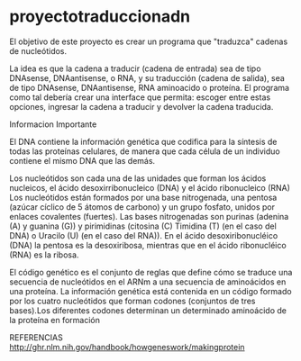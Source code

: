 # proyectotraduccionadn
El objetivo de este proyecto es crear un programa que "traduzca" cadenas de nucleótidos.

La idea es que la cadena a traducir (cadena de entrada) sea de tipo DNAsense, DNAantisense, o RNA, y su traducción (cadena de salida), sea de tipo DNAsense, DNAantisense, RNA  aminoacido o proteína. El programa como tal debería crear una interface que permita: escoger entre estas opciones, ingresar la cadena a traducir y devolver la cadena traducida. 





Informacion Importante


El DNA contiene la información genética que codifica para la síntesis de todas las proteínas celulares, de manera que cada célula de un individuo contiene el mismo DNA que las demás.

Los nucleótidos son cada una de las unidades que forman los ácidos nucleicos, el ácido desoxirribonucleico (DNA) y el ácido ribonucleico (RNA)
Los nucleótidos están formados por una base nitrogenada, una pentosa (azúcar cíclico de 5 átomos de carbono) y un grupo fosfato, unidos por enlaces covalentes (fuertes).
Las bases nitrogenadas son purinas (adenina (A) y guanina (G)) y pirimidinas (citosina (C) Timidina (T) (en el caso del DNA) o Uracilo (U) (en el caso del RNA)). En el ácido desoxiribonucléico (DNA) la pentosa es la desoxiribosa, mientras que en el ácido ribonucléico (RNA) es la ribosa.

El código genético es el conjunto de reglas que define cómo se traduce una secuencia de nucleótidos en el ARNm a una secuencia de aminoácidos en una proteína. La información genética está contenida en un código formado por los cuatro nucleótidos que forman codones (conjuntos de tres bases).Los diferentes codones determinan un determinado aminoácido de la proteína en formación 

REFERENCIAS
http://ghr.nlm.nih.gov/handbook/howgeneswork/makingprotein
